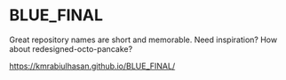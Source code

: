 # BLUE_FINAL
Great repository names are short and memorable. Need inspiration? How about redesigned-octo-pancake?

https://kmrabiulhasan.github.io/BLUE_FINAL/ 
